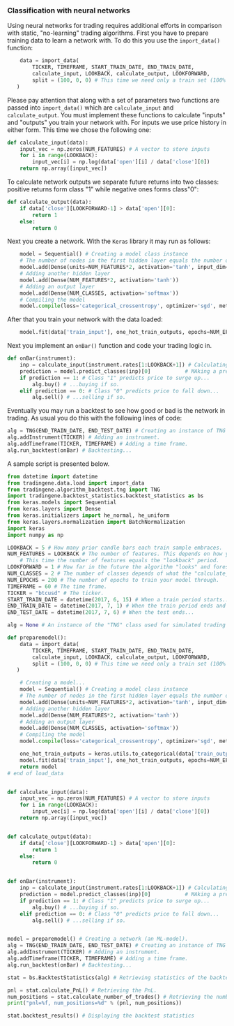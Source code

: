 ### Classification with neural networks

Using neural networks for trading requires additional efforts in comparison with static, "no-learning" trading algorithms. First you have to prepare training data to learn a network with. To do this you use the ```import_data()``` function:
```python
    data = import_data(
        TICKER, TIMEFRAME, START_TRAIN_DATE, END_TRAIN_DATE,
        calculate_input, LOOKBACK, calculate_output, LOOKFORWARD,
        split = (100, 0, 0) # This time we need only a train set (100% for train set, 0% for test and validation ones)
   )
```
Please pay attention that along with a set of parameters two functions are passed into ```import_data()``` which are ```calculate_input``` and ```calculate_output```. You must implement these functions to calculate "inputs" and "outputs" you train your network with. For inputs we use price history in either form. This time we chose the following one:
```python
def calculate_input(data):
    input_vec = np.zeros(NUM_FEATURES) # A vector to store inputs
    for i in range(LOOKBACK):  
        input_vec[i] = np.log(data['open'][i] / data['close'][0])
    return np.array([input_vec])
```
To calculate network outputs we separate future returns into two classes: positive returns form class "1" while negative ones forms class"0":
```python
def calculate_output(data):
    if data['close'][LOOKFORWARD-1] > data['open'][0]:
        return 1
    else:
        return 0
```

Next you create a network. With the ```Keras``` library it may run as follows:

```python
    model = Sequential() # Creating a model class instance
    # The number of nodes in the first hidden layer equals the number of features multiplied by 2
    model.add(Dense(units=NUM_FEATURES*2, activation='tanh', input_dim=NUM_FEATURES, kernel_initializer=he_uniform(1)))
    # Adding another hidden layer
    model.add(Dense(NUM_FEATURES*2, activation='tanh'))
    # Adding an output layer
    model.add(Dense(NUM_CLASSES, activation='softmax'))
    # Compiling the model
    model.compile(loss='categorical_crossentropy', optimizer='sgd', metrics=['accuracy'])
```

After that you train your network with the data loaded:
```python
    model.fit(data['train_input'], one_hot_train_outputs, epochs=NUM_EPOCHS) # Training the model
```

Next you implement an ```onBar()``` function and code your trading logic in.
```python
def onBar(instrument):
    inp = calculate_input(instrument.rates[1:LOOKBACK+1]) # Calculating an input for the network
    prediction = model.predict_classes(inp)[0]           # MAking a prediction
    if prediction == 1: # Class "1" predicts price to surge up...
        alg.buy() # ...buying if so.
    elif prediction == 0: # Class "0" predicts price to fall down...
        alg.sell() # ...selling if so.
```

Eventually you may run a backtest to see how good or bad is the network in trading. As usual you do this with the following lines of code:
```python
alg = TNG(END_TRAIN_DATE, END_TEST_DATE) # Creating an instance of TNG class to run algorithm within.
alg.addInstrument(TICKER) # Adding an instrument.
alg.addTimeframe(TICKER, TIMEFRAME) # Adding a time frame.
alg.run_backtest(onBar) # Backtesting...
```

A sample script is presented below.

```python
from datetime import datetime
from tradingene.data.load import import_data
from tradingene.algorithm_backtest.tng import TNG
import tradingene.backtest_statistics.backtest_statistics as bs
from keras.models import Sequential
from keras.layers import Dense
from keras.initializers import he_normal, he_uniform
from keras.layers.normalization import BatchNormalization
import keras
import numpy as np

LOOKBACK = 5 # How many prior candle bars each train sample embraces.
NUM_FEATURES = LOOKBACK # The number of features. This depends on how you implement the "calculate_input()" function.
    # This time the number of features equals the "lookback" period.   
LOOKFORWARD = 1 # How far in the future the algorithm "looks" and foresees.
NUM_CLASSES = 2 # The number of classes depends of what the "calculate_output()" fuction returns (see below)
NUM_EPOCHS = 200 # The number of epochs to train your model through.
TIMEFRAME = 60 # The time frame.
TICKER = "btcusd" # The ticker.
START_TRAIN_DATE = datetime(2017, 6, 15) # When a train period starts...
END_TRAIN_DATE = datetime(2017, 7, 1) # When the train period ends and the test starts...
END_TEST_DATE = datetime(2017, 7, 6) # When the test ends...

alg = None # An instance of the "TNG" class used for simulated trading

def preparemodel():
    data = import_data(
        TICKER, TIMEFRAME, START_TRAIN_DATE, END_TRAIN_DATE,
        calculate_input, LOOKBACK, calculate_output, LOOKFORWARD,
        split = (100, 0, 0) # This time we need only a train set (100% for train set, 0% for test and validation ones)
   )

    # Creating a model...
    model = Sequential() # Creating a model class instance
    # The number of nodes in the first hidden layer equals the number of features multiplied by 2
    model.add(Dense(units=NUM_FEATURES*2, activation='tanh', input_dim=NUM_FEATURES, kernel_initializer=he_uniform(1)))
    # Adding another hidden layer
    model.add(Dense(NUM_FEATURES*2, activation='tanh'))
    # Adding an output layer
    model.add(Dense(NUM_CLASSES, activation='softmax'))
    # Compiling the model
    model.compile(loss='categorical_crossentropy', optimizer='sgd', metrics=['accuracy'])

    one_hot_train_outputs = keras.utils.to_categorical(data['train_output'], num_classes=NUM_CLASSES) # Performing one-hot encoding
    model.fit(data['train_input'], one_hot_train_outputs, epochs=NUM_EPOCHS) # Training the model
    return model
# end of load_data


def calculate_input(data):
    input_vec = np.zeros(NUM_FEATURES) # A vector to store inputs
    for i in range(LOOKBACK):  
        input_vec[i] = np.log(data['open'][i] / data['close'][0])
    return np.array([input_vec])


def calculate_output(data):
    if data['close'][LOOKFORWARD-1] > data['open'][0]:
        return 1
    else:
        return 0


def onBar(instrument):
    inp = calculate_input(instrument.rates[1:LOOKBACK+1]) # Calculating an input for the network
    prediction = model.predict_classes(inp)[0]           # MAking a prediction
    if prediction == 1: # Class "1" predicts price to surge up...
        alg.buy() # ...buying if so.
    elif prediction == 0: # Class "0" predicts price to fall down...
        alg.sell() # ...selling if so.


model = preparemodel() # Creating a network (an ML-model).
alg = TNG(END_TRAIN_DATE, END_TEST_DATE) # Creating an instance of TNG class to run algorithm within.
alg.addInstrument(TICKER) # Adding an instrument.
alg.addTimeframe(TICKER, TIMEFRAME) # Adding a time frame.
alg.run_backtest(onBar) # Backtesting...

stat = bs.BacktestStatistics(alg) # Retrieving statistics of the backtest

pnl = stat.calculate_PnL() # Retrieving the PnL.
num_positions = stat.calculate_number_of_trades() # Retrieving the number of trades done.
print("pnl=%f, num_positions=%d" % (pnl, num_positions))

stat.backtest_results() # Displaying the backtest statistics
```
